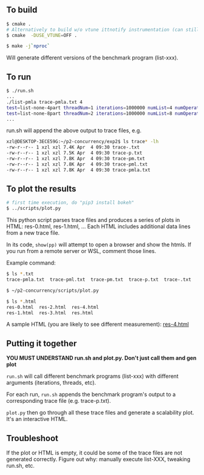 ## To build 

```bash
$ cmake .
# Alternatively to build w/o vtune ittnotify instrumentation (can still be profiled with vtune), do
$ cmake  -DUSE_VTUNE=OFF .

$ make -j`nproc`
```

Will generate different versions of the benchmark program (list-xxx). 

## To run 

```bash
$ ./run.sh
...
./list-pmla trace-pmla.txt 4
test=list-none-4part threadNum=1 iterations=1000000 numList=4 numOperation=1000000 runTime(ms)=6 tput(Mops)=151.61
test=list-none-8part threadNum=2 iterations=1000000 numList=8 numOperation=2000000 runTime(ms)=8 tput(Mops)=234.26
...
```
run.sh will append the above output to trace files, e.g. 
```bash
xzl@DESKTOP-3ECE59G:~/p2-concurrency/exp2$ ls trace* -lh
-rw-r--r-- 1 xzl xzl 7.4K Apr  4 09:30 trace-.txt
-rw-r--r-- 1 xzl xzl 7.5K Apr  4 09:30 trace-p.txt
-rw-r--r-- 1 xzl xzl 7.8K Apr  4 09:30 trace-pm.txt
-rw-r--r-- 1 xzl xzl 7.8K Apr  4 09:30 trace-pml.txt
-rw-r--r-- 1 xzl xzl 7.8K Apr  4 09:30 trace-pmla.txt
```

## To plot the results
```bash
# first time execution, do "pip3 install bokeh"
$ ../scripts/plot.py
```
This python script parses trace files and produces a series of plots in HTML: res-0.html, res-1.html, ...
Each HTML includes additional data lines from a new trace file.

In its code, `show(pp)` will attempt to open a browser and show the htmls. If you run from a remote server or WSL, comment those lines. 

Example command:

```bash
$ ls *.txt
trace-pmla.txt  trace-pml.txt  trace-pm.txt  trace-p.txt  trace-.txt

$ ~/p2-concurrency/scripts/plot.py

$ ls *.html
res-0.html  res-2.html  res-4.html
res-1.html  res-3.html  res.html
```
A sample HTML (you are likely to see different measurement): [res-4.html](res-4.html) 


## Putting it together 

**YOU MUST UNDERSTAND run.sh and plot.py. Don't just call them and gen plot**

`run.sh` will call different benchmark programs (list-xxx) with different arguments (iterations, threads, etc). 

For each run, `run.sh` appends the benchmark program's output to a corresponding trace file (e.g. trace-p.txt). 

`plot.py` then go through all these trace files and generate a scalability plot. It's an interactive HTML. 

## Troubleshoot

If the plot or HTML is empty, it could be some of the trace files are not generated correctly. Figure out why: manually execute list-XXX, tweaking run.sh, etc. 

